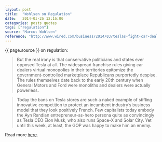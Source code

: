```yaml
---
layout: post
title:  "Wohlsen on Regulation"
date:   2014-03-26 12:16:00
categories: posts quotes
tags: ["regulation"]
source: "Marcus Wohlsen"
reference: "http://www.wired.com/business/2014/03/teslas-fight-car-dealers-help-decide-next-president/"
---
```


{{ page.source }} on regulation:

> But the real irony is that conservative politicians and states ever opposed Tesla at all. The widespread franchise rules giving car dealers virtual monopolies in their territories epitomize the government-controlled marketplace Republicans purportedly despise. The rules themselves date back to the early 20th century when General Motors and Ford were monoliths and dealers were actually powerless.

> Today the bans on Tesla stores are such a naked example of stifling innovative competition to protect an incumbent industry’s business model that they look positively French. Few capitalists today embody the Ayn Randian entrepreneur-as-hero persona quite as convincingly as Tesla CEO Elon Musk, who also runs Space-X and Solar City. Yet until this week, at least, the GOP was happy to make him an enemy.

Read more [here]({{page.reference}}).

